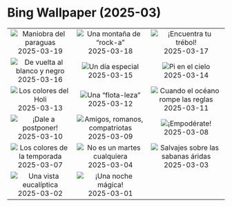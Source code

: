 # Bing Wallpaper (2025-03)

|  |  |  |
|:---:|:---:|:---:|
| ![](https://www.bing.com/th?id=OHR.BlackHeron_ES-ES8419055943_400x240.jpg "Maniobra del paraguas") 2025-03-19 | ![](https://www.bing.com/th?id=OHR.SedonaSpring_ES-ES8257183608_400x240.jpg "Una montaña de “rock-a”") 2025-03-18 | ![](https://www.bing.com/th?id=OHR.BeckettBridge_ES-ES8163072684_400x240.jpg "¡Encuentra tu trébol!") 2025-03-17 |
| ![](https://www.bing.com/th?id=OHR.PandaSnow_ES-ES8069843059_400x240.jpg "De vuelta al blanco y negro") 2025-03-16 | ![](https://www.bing.com/th?id=OHR.FallasSpainWomen_ES-ES9361742240_400x240.jpg "Un día especial") 2025-03-15 | ![](https://www.bing.com/th?id=OHR.BasqueDolmen_ES-ES7735714145_400x240.jpg "Pi en el cielo") 2025-03-14 |
| ![](https://www.bing.com/th?id=OHR.HoliColors_ES-ES7622213300_400x240.jpg "Los colores del Holi") 2025-03-13 | ![](https://www.bing.com/th?id=OHR.ChateauLoire_ES-ES7509416514_400x240.jpg "Una “flota-leza”") 2025-03-12 | ![](https://www.bing.com/th?id=OHR.NusaPenida_ES-ES7408212429_400x240.jpg "Cuando el océano rompe las reglas") 2025-03-11 |
| ![](https://www.bing.com/th?id=OHR.NappingLion_ES-ES7306945095_400x240.jpg "¡Dale a postponer!") 2025-03-10 | ![](https://www.bing.com/th?id=OHR.ForumRomanum_ES-ES7963502187_400x240.jpg "Amigos, romanos, compatriotas") 2025-03-09 | ![](https://www.bing.com/th?id=OHR.FearlessWomen_ES-ES6846993796_400x240.jpg "¡Empodérate!") 2025-03-08 |
| ![](https://www.bing.com/th?id=OHR.PlumBlossom_ES-ES6616013602_400x240.jpg "Los colores de la temporada") 2025-03-07 | ![](https://www.bing.com/th?id=OHR.MardiGrasJackson_ES-ES6628104190_400x240.jpg "No es un martes cualquiera") 2025-03-04 | ![](https://www.bing.com/th?id=OHR.HornbillPair_ES-ES6520167475_400x240.jpg "Salvajes sobre las sabanas áridas") 2025-03-03 |
| ![](https://www.bing.com/th?id=OHR.EucalyptusForest_ES-ES6432819032_400x240.jpg "Una vista eucalíptica") 2025-03-02 | ![](https://www.bing.com/th?id=OHR.MaligneLakeJasper_ES-ES6288170690_400x240.jpg "¡Una noche mágica!") 2025-03-01 |  |
